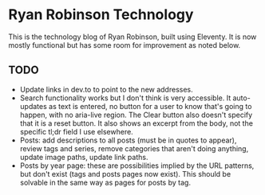 # Ryan Robinson Technology

This is the technology blog of Ryan Robinson, built using Eleventy. It is now mostly functional but has some room for improvement as noted below.

## TODO

- Update links in dev.to to point to the new addresses.
- Search functionality works but I don't think is very accessible. It auto-updates as text is entered, no button for a user to know that's going to happen, with no aria-live region. The Clear button also doesn't specify that it is a reset button. It also shows an excerpt from the body, not the specific tl;dr field I use elsewhere.
- Posts: add descriptions to all posts (must be in quotes to appear), review tags and series, remove categories that aren't doing anything, update image paths, update link paths.
- Posts by year page: these are possibilities implied by the URL patterns, but don't exist (tags and posts pages now exist). This should be solvable in the same way as pages for posts by tag.
